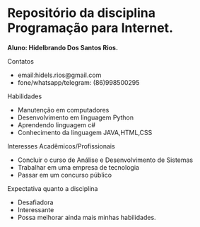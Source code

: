 <h1>Repositório da disciplina Programação para Internet.</h1>
<strong>Aluno: Hidelbrando Dos Santos Rios.</strong>
<p>Contatos</p>
<ul>
  <li>email:hidels.rios@gmail.com</li>
  <li>fone/whatsapp/telegram: (86)998500295</li>
</ul>
<p>Habilidades</p>
<ul>
  <li>Manutenção em computadores</li>
  <li>Desenvolvimento em linguagem Python</li>
  <li>Aprendendo linguagem c#</li>
  <li>Conhecimento da linguagem JAVA,HTML,CSS</li>
</ul>
<p>Interesses Acadêmicos/Profissionais</p>
<ul>
  <li>Concluir o curso de Análise e Desenvolvimento de Sistemas</li>
  <li>Trabalhar em uma empresa de tecnologia</li>
  <li>Passar em um concurso público</li>
</ul>
<p>Expectativa quanto a disciplina</p>
<ul>
  <li>Desafiadora</li>
  <li>Interessante</li>
  <li>Possa melhorar ainda mais minhas habilidades.</li>
</ul>
